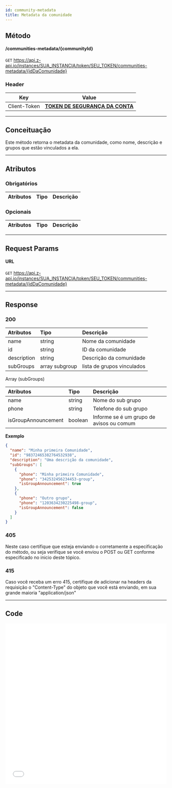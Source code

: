 ```yaml
---
id: community-metadata
title: Metadata da comunidade
---
```


## Método

#### /communities-metadata/{communityId}

`GET` https://api.z-api.io/instances/SUA_INSTANCIA/token/SEU_TOKEN/communities-metadata/{idDaComunidade}

### Header

|      Key       |            Value            |
| :------------: |     :-----------------:     |
|  Client-Token  | **[TOKEN DE SEGURANÇA DA CONTA](../security/client-token)** |
---

## Conceituação

Este método retorna o metadata da comunidade, como nome, descrição e grupos que estão vinculados a ela.

---

## Atributos

### Obrigatórios

| Atributos | Tipo | Descrição |
| :-------- | :--: | :-------- |

### Opcionais

| Atributos | Tipo | Descrição |
| :-------- | :--: | :-------- |

---

## Request Params

#### URL

`GET` https://api.z-api.io/instances/SUA_INSTANCIA/token/SEU_TOKEN/communities-metadata/{idDaComunidade}

---

## Response

### 200

| Atributos   | Tipo           | Descrição                  |
| :---------- | :------------- | :------------------------- |
| name        | string         | Nome da comunidade         |
| id          | string         | ID da comunidade           |
| description | string         | Descrição da comunidade    |
| subGroups   | array subgroup | lista de grupos vinculados |

Array (subGroups)

| Atributos           | Tipo    | Descrição                                |
| :------------------ | :------ | :--------------------------------------- |
| name                | string  | Nome do sub grupo                        |
| phone               | string  | Telefone do sub grupo                    |
| isGroupAnnouncement | boolean | Informe se é um grupo de avisos ou comum |

**Exemplo**

```json
{
  "name": "Minha primeira Comunidade",
  "id": "98372465382764532938",
  "description": "Uma descrição da comunidade",
  "subGroups": [
    {
      "phone": "Minha primeira Comunidade",
      "phone": "342532456234453-group",
      "isGroupAnnouncement": true
    },
    {
      "phone": "Outro grupo",
      "phone": "1203634230225498-group",
      "isGroupAnnouncement": false
    }
  ]
}
```

### 405

Neste caso certifique que esteja enviando o corretamente a especificação do método, ou seja verifique se você enviou o POST ou GET conforme especificado no inicio deste tópico.

### 415

Caso você receba um erro 415, certifique de adicionar na headers da requisição o "Content-Type" do objeto que você está enviando, em sua grande maioria "application/json"

---

## Code

<iframe src="//api.apiembed.com/?source=https://raw.githubusercontent.com/Z-API/z-api-docs/main/json-examples/community-metadata.json&targets=all" frameborder="0" scrolling="no" width="100%" height="500px" seamless></iframe>
